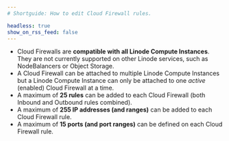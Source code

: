 ```yaml
---
# Shortguide: How to edit Cloud Firewall rules.

headless: true
show_on_rss_feed: false
---
```


- Cloud Firewalls are **compatible with all Linode Compute Instances**. They are not currently supported on other Linode services, such as NodeBalancers or Object Storage.
- A Cloud Firewall can be attached to multiple Linode Compute Instances but a Linode Compute Instance can only be attached to one *active* (enabled) Cloud Firewall at a time.
- A maximum of **25 rules** can be added to each Cloud Firewall (both Inbound and Outbound rules combined).
- A maximum of **255 IP addresses (and ranges)** can be added to each Cloud Firewall rule.
- A maximum of **15 ports (and port ranges)** can be defined on each Cloud Firewall rule.